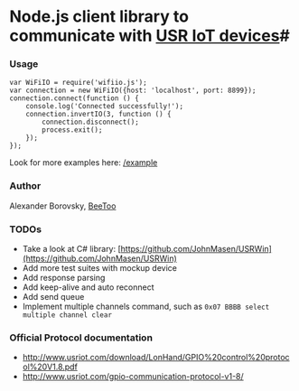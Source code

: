 # Node.js client library to communicate with [USR IoT devices](http://www.usriot.com)#



### Usage

```
var WiFiIO = require('wifiio.js');
var connection = new WiFiIO({host: 'localhost', port: 8899});
connection.connect(function () {
    console.log('Connected successfully!');
    connection.invertIO(3, function () {
        connection.disconnect();
        process.exit();
    });
});
```

Look for more examples here: [/example](/example)

### Author

Alexander Borovsky, [BeeToo](http://beetoo.me)

### TODOs

* Take a look at C# library: [https://github.com/JohnMasen/USRWin](https://github.com/JohnMasen/USRWin)
* Add more test suites with mockup device
* Add response parsing
* Add keep-alive and auto reconnect
* Add send queue
* Implement multiple channels command, such as ```0x07 BBBB select multiple channel clear```

### Official Protocol documentation
* http://www.usriot.com/download/LonHand/GPIO%20control%20protocol%20V1.8.pdf
* http://www.usriot.com/gpio-communication-protocol-v1-8/